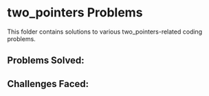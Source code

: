 # two_pointers Problems

This folder contains solutions to various two_pointers-related coding problems.

## Problems Solved:

## Challenges Faced:

